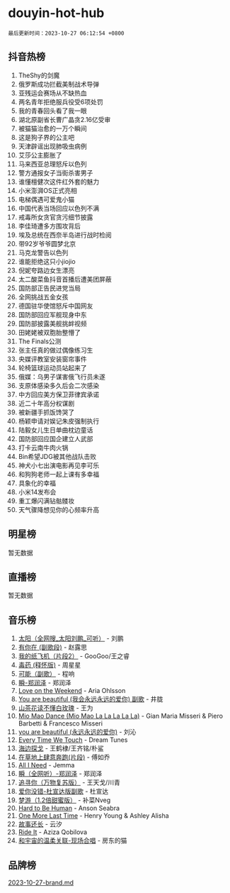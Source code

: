 # douyin-hot-hub

`最后更新时间：2023-10-27 06:12:54 +0800`

## 抖音热榜

1. TheShy的剑魔
1. 俄罗斯成功拦截美制战术导弹
1. 亚残运会赛场从不缺热血
1. 两名青年拒绝服兵役受6项处罚
1. 我的青春回头看了我一眼
1. 湖北原副省长曹广晶贪2.16亿受审
1. 被猫猫治愈的一万个瞬间
1. 这是狗子界的公主吧
1. 天津辟谣出现肺吸虫病例
1. 艾莎公主膨胀了
1. 马来西亚总理怒斥以色列
1. 警方通报女子当街杀害男子
1. 谁懂檀健次这件红外套的魅力
1. 小米澎湃OS正式亮相
1. 电梯偶遇可爱鬼小猫
1. 中国代表当场回应以色列不满
1. 戒毒所女贪官贪污细节披露
1. 李佳琦遭多方围攻背后
1. 埃及总统在西奈半岛进行战时检阅
1. 带92岁爷爷圆梦北京
1. 马克龙警告以色列
1. 谁能拒绝这只小jiojio
1. 倪妮夸路边女生漂亮
1. 太二酸菜鱼抖音首播后遭美团屏蔽
1. 国防部正告民进党当局
1. 全网挑战五金女孩
1. 德国驻华使馆怒斥中国网友
1. 国防部回应军舰现身中东
1. 国防部披露美舰挑衅视频
1. 田姥姥被双胞胎整懵了
1. The Finals公测
1. 张主任真的做过偶像练习生
1. 央媒评教室安装窗帘事件
1. 轮椅篮球运动员站起来了
1. 俄媒：乌男子谋害俄飞行员未遂
1. 支原体感染多久后会二次感染
1. 中方回应美方保卫菲律宾承诺
1. 近二十年高分权谋剧
1. 被新疆手抓饭馋哭了
1. 杨颖申请对娱记朱皮强制执行
1. 陆毅女儿生日单曲枕边童话
1. 国防部回应国企建立人武部
1. 打卡云南牛肉火锅
1. Bin希望JDG被其他战队击败
1. 神犬小七出演电影再见李可乐
1. 和狗狗老师一起上课有多幸福
1. 具象化的幸福
1. 小米14发布会
1. 重工爆闪满钻骷髅妆
1. 天气骤降想见你的心频率升高

## 明星榜

暂无数据

## 直播榜

暂无数据

## 音乐榜

1. [太阳（全网搜_太阳刘鹏_可听）](https://sf6-cdn-tos.douyinstatic.com/obj/tos-cn-ve-2774/ogWbyIQnlBFImVbeDocRdCIYtBHlbJXgfZMvgz) - 刘鹏
1. [有你在 (副歌段)](https://sf3-cdn-tos.douyinstatic.com/obj/tos-cn-ve-2774/o8zImmNsI8B0yfAW5FKAB1oBhkMAlIrwsZEi1V) - 赵露思
1. [我的纸飞机（片段2）](https://sf3-cdn-tos.douyinstatic.com/obj/tos-cn-ve-2774/oM2ZrKcg2CD5AeRB2gkeXOFB1IxAGJdZPazYHf) - GooGoo/王之睿
1. [毒药 (释怀版)](https://sf3-cdn-tos.douyinstatic.com/obj/tos-cn-ve-2774/oYILMEAzspdZBIzy4frJNB8ZHPHWAhiwowd4Ad) - 周星星
1. [可能（副歌）](https://sf3-cdn-tos.douyinstatic.com/obj/tos-cn-ve-2774/cde1731888894259b333569393c2fb51) - 程响
1. [瞬-郑润泽](https://sf3-cdn-tos.douyinstatic.com/obj/tos-cn-ve-2774/oYXHIohzvbNAzBhHgyksWpRM4bfkDsBdBDAynw) - 郑润泽
1. [Love on the Weekend](https://sf3-cdn-tos.douyinstatic.com/obj/tos-cn-ve-2774/o4tVQen5ZtBZEMlD1CDIepBC2OigkU1KQkb1vd) - Aria Ohlsson
1. [You are beautiful (我会永远永远的爱你) 副歌](https://sf6-cdn-tos.douyinstatic.com/obj/tos-cn-ve-2774/o4NlnjbBAIAhg5wOCWzJoyMzkIqGxYsR7f3W4Q) - 井胧
1. [山茶花读不懂白玫瑰](https://sf6-cdn-tos.douyinstatic.com/obj/tos-cn-ve-2774/osfn8B7DktrRHEPJgPCfDbw7QDQEkwC16BxZg9) - 王为
1. [Mio Mao Dance (Mio Mao La La La La La)](https://sf3-cdn-tos.douyinstatic.com/obj/tos-cn-ve-2774/owhJZ1sWIABNvU3gOxlwztm0oAfMK58zHXT8GM) - Gian Maria Misseri & Piero Barbetti & Francesco Misseri
1. [you are beautiful (永远永远的爱你)](https://sf6-cdn-tos.douyinstatic.com/obj/tos-cn-ve-2774/7f5e088a940e42b487e76fd10d0ffcfd) - 刘沁
1. [Every Time We Touch](https://sf6-cdn-tos.douyinstatic.com/obj/tos-cn-ve-2774/ogN6lUKQeBBfEVhIOMikG1CcJjugxk1tztZyhP) - Dream Tunes
1. [海边探戈](https://sf6-cdn-tos.douyinstatic.com/obj/tos-cn-ve-2774/os9gE0VQCGqt6VQkZDyBBYvfSDY0QFe3vVmubn) - 王鹤棣/王齐铭/朴鲨
1. [在草地上肆意奔跑(片段)](https://sf6-cdn-tos.douyinstatic.com/obj/tos-cn-ve-2774/8831d494742f45dabdfa8adb8b817259) - 傅如乔
1. [All I Need](https://sf3-cdn-tos.douyinstatic.com/obj/tos-cn-ve-2774/e8b55ca1d1fa4f90a60c22b8ece170ac) - Jemma
1. [瞬（全网听）-郑润泽](https://sf6-cdn-tos.douyinstatic.com/obj/tos-cn-ve-2774/o4Vb9eJZClCZTnRQYy0BRSeHGrDtrkrQgIBvQt) - 郑润泽
1. [追寻你（万物复苏版）](https://sf3-cdn-tos.douyinstatic.com/obj/tos-cn-ve-2774/oYeAZJsbjIDit9APmBg8u6uDUQnHmoCf3gbo74) - 王天戈/川青
1. [爱你没错-杜宣达版副歌](https://sf3-cdn-tos.douyinstatic.com/obj/tos-cn-ve-2774/oUm8ctBZQfZQ4jUNWbseSYV0lZDsWn6LCODgCB) - 杜宣达
1. [梦游（1.2倍甜蜜版）](https://sf6-cdn-tos.douyinstatic.com/obj/tos-cn-ve-2774/o4gyAUm8hwufoEABmwVIiQtHsFuGzAEEWtNMzo) - 补菜Nveg
1. [Hard to Be Human](https://sf3-cdn-tos.douyinstatic.com/obj/tos-cn-ve-2774/oQItaej4rB1rBfnJUbKPlQOgDWvSUWRy814CZl) - Anson Seabra
1. [One More Last Time](https://sf6-cdn-tos.douyinstatic.com/obj/tos-cn-ve-2774/oAzTlo0LUAdCAIhjktsKWcLAEUKmZwGcOoB1fy) - Henry Young & Ashley Alisha
1. [故事还长](https://sf6-cdn-tos.douyinstatic.com/obj/tos-cn-ve-2774/30a26758c8594f0ab81ac675c33ee2c5) - 云汐
1. [Ride It](https://sf6-cdn-tos.douyinstatic.com/obj/tos-cn-ve-2774/oMZDIYec6eQynQyWBQnCM11DZzkgnBPtBpD4bi) - Aziza Qobilova
1. [和宇宙的温柔关联-现场合唱](https://sf3-cdn-tos.douyinstatic.com/obj/tos-cn-ve-2774/o0hONGDYQBgk0e5bqDeQOonVmncA6tC2nBwZLT) - 房东的猫

## 品牌榜

[2023-10-27-brand.md](2023-10-27-brand.md)
